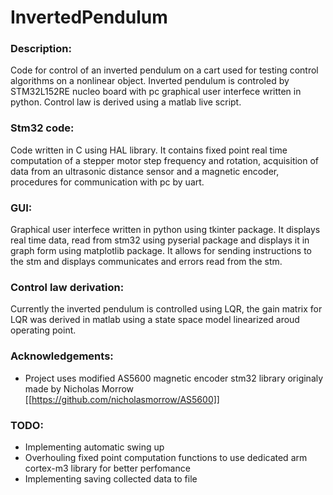 # InvertedPendulum

### Description:
Code for control of an inverted pendulum on a cart used for testing control algorithms on a nonlinear object. Inverted pendulum is controled by STM32L152RE nucleo board with pc graphical user interfece written in python. Control law is derived using a matlab live script.

### Stm32 code:
Code written in C using HAL library. It contains fixed point real time computation of a stepper motor step frequency and rotation, acquisition of data from an ultrasonic distance sensor and a magnetic encoder, procedures for communication with pc by uart.

### GUI:
Graphical user interfece written in python using tkinter package. It displays real time data, read from stm32 using pyserial package and displays it in graph form using matplotlib package. It allows for sending instructions to the stm and displays communicates and errors read from the stm.

### Control law derivation:
Currently the inverted pendulum is controlled using LQR, the gain matrix for LQR was derived in matlab using a state space model linearized aroud operating point.

### Acknowledgements:
- Project uses modified AS5600 magnetic encoder stm32 library originaly made by Nicholas Morrow [[https://github.com/nicholasmorrow/AS5600]]

### TODO:
- Implementing automatic swing up
- Overhouling fixed point computation functions to use dedicated arm cortex-m3 library for better perfomance
- Implementing saving collected data to file
